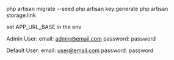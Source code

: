 php artisan migrate --seed
php artisan key:generate
php artisan storage:link


set APP_URL_BASE in the env


Admin User:
email: admin@email.com
password: password


Default User:
email: user@email.com
password: password
